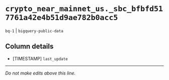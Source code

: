 # `crypto_near_mainnet_us._sbc_bfbfd517761a42e4b51d9ae782b0acc5`
`bq-1` | `bigquery-public-data`

## Column details
* [TIMESTAMP] `last_update`

-------------------------------------------------------------------------------
*Do not make edits above this line.*
